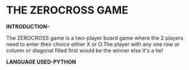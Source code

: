 # THE ZEROCROSS GAME

**INTRODUCTION-**

The ZEROCROSS game is a two-player board game where the 2 players need to enter their choice either X or O.The player with any one row or column or diagonal filled first would be the winner else it's a tie!

**LANGUAGE USED-PYTHON**
